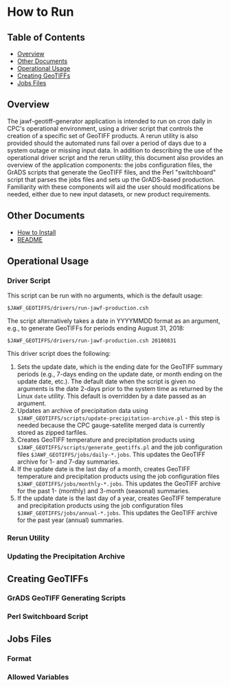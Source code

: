 How to Run
===============

Table of Contents
---------------

- [Overview](#overview)
- [Other Documents](#other-documents)
- [Operational Usage](#operational-usage)
- [Creating GeoTIFFs](#creating-geotiffs)
- [Jobs Files](#jobs-files)

Overview
---------------

The jawf-geotiff-generator application is intended to run on cron daily in CPC's operational environment, using a driver script that controls the creation of a specific set of GeoTIFF products. A rerun utility is also provided should the automated runs fail over a period of days due to a system outage or missing input data. In addition to describing the use of the operational driver script and the rerun utility, this document also provides an overview of the application components: the jobs configuration files, the GrADS scripts that generate the GeoTIFF files, and the Perl "switchboard" script that parses the jobs files and sets up the GrADS-based production. Familiarity with these components will aid the user should modifications be needed, either due to new input datasets, or new product requirements.

Other Documents
---------------

- [How to Install](HOW-TO-INSTALL.md)
- [README](../README.md)

Operational Usage
---------------

### Driver Script

This script can be run with no arguments, which is the default usage:

`$JAWF_GEOTIFFS/drivers/run-jawf-production.csh`

The script alternatively takes a date in YYYYMMDD format as an argument, e.g., to generate GeoTIFFs for periods ending August 31, 2018:

`$JAWF_GEOTIFFS/drivers/run-jawf-production.csh 20180831`

This driver script does the following:

1. Sets the update date, which is the ending date for the GeoTIFF summary periods (e.g., 7-days ending on the update date, or month ending on the update date, etc.). The default date when the script is given no arguments is the date 2-days prior to the system time as returned by the Linux `date` utility. This default is overridden by a date passed as an argument.
2. Updates an archive of precipitation data using `$JAWF_GEOTIFFS/scripts/update-precipitation-archive.pl` - this step is needed because the CPC gauge-satellite merged data is currently stored as zipped tarfiles.
3. Creates GeoTIFF temperature and precipitation products using `$JAWF_GEOTIFFS/scripts/generate_geotiffs.pl` and the job configuration files `$JAWF_GEOTIFFS/jobs/daily-*.jobs`. This updates the GeoTIFF archive for 1- and 7-day summaries.
4. If the update date is the last day of a month, creates GeoTIFF temperature and precipitation products using the job configuration files `$JAWF_GEOTIFFS/jobs/monthly-*.jobs`. This updates the GeoTIFF archive for the past 1- (monthly) and 3-month (seasonal) summaries.
5. If the update date is the last day of a year, creates GeoTIFF temperature and precipitation products using the job configuration files `$JAWF_GEOTIFFS/jobs/annual-*.jobs`. This updates the GeoTIFF archive for the past year (annual) summaries.

### Rerun Utility

### Updating the Precipitation Archive

Creating GeoTIFFs
---------------

### GrADS GeoTIFF Generating Scripts

### Perl Switchboard Script

Jobs Files
---------------

### Format

### Allowed Variables
